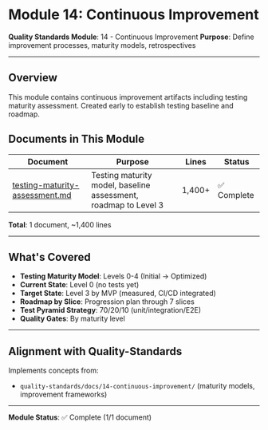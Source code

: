 # Module 14: Continuous Improvement

**Quality Standards Module**: 14 - Continuous Improvement
**Purpose**: Define improvement processes, maturity models, retrospectives

---

## Overview

This module contains continuous improvement artifacts including testing maturity assessment. Created early to establish testing baseline and roadmap.

## Documents in This Module

| Document | Purpose | Lines | Status |
|----------|---------|-------|--------|
| [testing-maturity-assessment.md](testing-maturity-assessment.md) | Testing maturity model, baseline assessment, roadmap to Level 3 | 1,400+ | ✅ Complete |

**Total**: 1 document, ~1,400 lines

---

## What's Covered

- **Testing Maturity Model**: Levels 0-4 (Initial → Optimized)
- **Current State**: Level 0 (no tests yet)
- **Target State**: Level 3 by MVP (measured, CI/CD integrated)
- **Roadmap by Slice**: Progression plan through 7 slices
- **Test Pyramid Strategy**: 70/20/10 (unit/integration/E2E)
- **Quality Gates**: By maturity level

---

## Alignment with Quality-Standards

Implements concepts from:
- `quality-standards/docs/14-continuous-improvement/` (maturity models, improvement frameworks)

---

**Module Status**: ✅ Complete (1/1 document)
